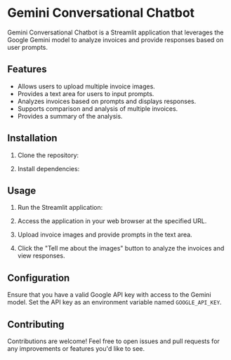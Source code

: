 # Gemini Conversational Chatbot

Gemini Conversational Chatbot is a Streamlit application that leverages the Google Gemini model to analyze invoices and provide responses based on user prompts.

## Features

- Allows users to upload multiple invoice images.
- Provides a text area for users to input prompts.
- Analyzes invoices based on prompts and displays responses.
- Supports comparison and analysis of multiple invoices.
- Provides a summary of the analysis.

## Installation

1. Clone the repository:


2. Install dependencies:


## Usage

1. Run the Streamlit application:


2. Access the application in your web browser at the specified URL.

3. Upload invoice images and provide prompts in the text area.

4. Click the "Tell me about the images" button to analyze the invoices and view responses.

## Configuration

Ensure that you have a valid Google API key with access to the Gemini model. Set the API key as an environment variable named `GOOGLE_API_KEY`.

## Contributing

Contributions are welcome! Feel free to open issues and pull requests for any improvements or features you'd like to see.
